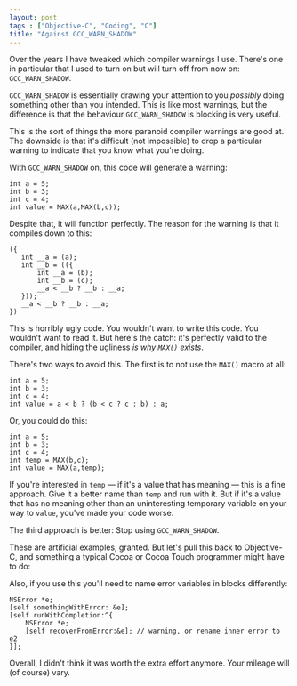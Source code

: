 ```yaml
---
layout: post
tags : ["Objective-C", "Coding", "C"]
title: "Against GCC_WARN_SHADOW"
---
```

Over the years I have tweaked which compiler warnings I use. There's one in particular that I used to turn on but will turn off from now on: `GCC_WARN_SHADOW`.

`GCC_WARN_SHADOW` is essentially drawing your attention to you *possibly* doing something other than you intended. This is like most warnings, but the difference is that the behaviour `GCC_WARN_SHADOW` is blocking is very useful.

This is the sort of things the more paranoid compiler warnings are good at. The downside is that it's difficult (not impossible) to drop a particular warning to indicate that you know what you're doing.

With `GCC_WARN_SHADOW` on, this code will generate a warning:

    int a = 5;
    int b = 3;
    int c = 4;
    int value = MAX(a,MAX(b,c));

Despite that, it will function perfectly. The reason for the warning is that it compiles down to this:

    ({
       int __a = (a);
       int __b = (({
           int __a = (b);
           int __b = (c);
           __a < __b ? __b : __a;
       }));
       __a < __b ? __b : __a;
    })

This is horribly ugly code. You wouldn't want to write this code. You wouldn't want to read it. But here's the catch: it's perfectly valid to the compiler, and hiding the ugliness *is why `MAX()` exists*.

There's two ways to avoid this. The first is to not use the `MAX()` macro at all:

    int a = 5;
    int b = 3;
    int c = 4;
    int value = a < b ? (b < c ? c : b) : a;

Or, you could do this:

    int a = 5;
    int b = 3;
    int c = 4;
    int temp = MAX(b,c);
    int value = MAX(a,temp);

If you're interested in `temp` — if it's a value that has meaning — this is a fine approach. Give it a better name than `temp` and run with it. But if it's a value that has no meaning other than an uninteresting temporary variable on your way to `value`, you've made your code worse.

The third approach is better: Stop using `GCC_WARN_SHADOW`.

These are artificial examples, granted. But let's pull this back to Objective-C, and something a typical Cocoa or Cocoa Touch programmer might have to do:

Also, if you use this you'll need to name error variables in blocks differently:

    NSError *e;
    [self somethingWithError: &e];
    [self runWithCompletion:^{
        NSError *e;
        [self recoverFromError:&e]; // warning, or rename inner error to e2
    }];

Overall, I didn't think it was worth the extra effort anymore. Your mileage will (of course) vary.